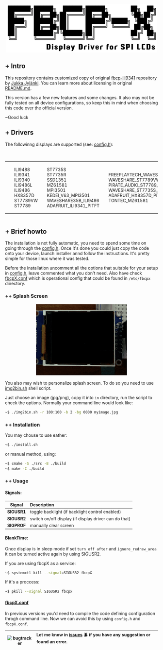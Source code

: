 <p align="center">
<img src="./doc/img/logo.png" alt="fbcp-X" >
</p>

## **+ Intro**

This repository contains customized copy of original [fbcp-ili9341](https://github.com/juj/fbcp-ili9341) repository by [Jukka Jylänki](https://github.com/juj). You can learn more about licensing in original [README.md](doc/README.md).

This version has a few new features and some changes. It also may not be fully tested on all device configurations, so keep this in mind when choosing this code over the official version.

~Good luck

## **+ Drivers**

The followinng displays are supported (see: [config.h](src/config.h)):

<table width="100%" cellpadding="0px" cellspacing="0px" style="width:100%;white-space:pre;border:none;text-align:left;margin:0px;padding:0px;">
    <tbody><tr><td width="33.3%" style="padding:0px;">
        ILI9488
        ILI9341
        ILI9340
        ILI9486L
        ILI9486
        HX8357D
        ST7789VW
        ST7789
    </td><td width="33.3%" style="padding:0px;">
        ST7735S
        ST7735R
        SSD1351
        MZ61581
        MPI3501
        KEDEI_V63_MPI3501
        WAVESHARE35B_ILI9486
        ADAFRUIT_ILI9341_PITFT
    </td><td width="33.3%" style="padding:0px;">
        FREEPLAYTECH_WAVESHARE32B
        WAVESHARE_ST7789VW_HAT
        PIRATE_AUDIO_ST7789_HAT
        WAVESHARE_ST7735S_HAT
        ADAFRUIT_HX8357D_PITFT
        TONTEC_MZ61581
    </td></tr></tbody>
</table>

##  **+ Brief howto**

The installation is not fully automatic, you need to spend some time on going through the [config.h](src/config.h). Once it's done you could just copy the code onto your device, launch installer annd follow the instructions. It's pretty simple for those linux where it was tested.

Before the installation uncomment all the options that suitable for your setup in [config.h](src/config.h), leave commented what you don't need. Also have check [fbcpX.conf](build/fbcpX.conf) which is operational config that could be found in <code>/etc/fbcpx</code> diirectory.

### **++ Splash Screen**
<p align="center">
<img alt="splash screen" src="./doc/img/sscreen.gif">
</p>

You also may wish to personalize splash screen. To do so you need to use [img2bin.sh](https://github.com/way5/image-converter-for-embedded#img2binsh) shell script. 

Just choose an image (jpg/png), copy it into <code>in</code> directory, run the script to check the options. Normally your command line would look like:

```bash
~$ ./img2bin.sh -r 100:100 -b 2 -bg 0000 myimage.jpg
```

### **++ Installation**

You may chouse to use eather:

```bash
~$ ./install.sh 
```

or manual method, using:

```bash
~$ cmake -S ./src -B ./build
~$ make -C ./build
```

### **++ Usage**

#### Signals:

| **Signal** | Description |
|:---:|:---|
| **SIGUSR1** | toggle backlight (if backlight control enabled) |
| **SIGUSR2** | switch on/off display (if display driver can do that) |
| **SIGPROF** | manually clear screen |

#### BlankTime:

Once display is in sleep mode if set <code>turn_off_after</code> and <code>ignore_redraw_area</code> it can be turned active again by using SIGUSR2.

If you are using fbcpX as a service:

```bash
~$ systemctl kill --signal=SIGUSR2 fbcpX
```

If it's a proccess:

```bash
~$ pkill --signal SIGUSR2 fbcpx
```

#### [fbcpX.conf](./build/fbcpX.conf)

In previous versions you'd need to compile the code defining configuration throgh command line. Now we can avoid this by using <code>config.h</code> and <code>fbcpX.conf</code>. 



| <div style="text-align:center;"><img width="50px" height="40px" src="https://friconix.com/png/fi-cnsuxs-question-mark.png" alt="bugtracker"></div> | **Let me know in [issues](https://github.com/way5/fbcp-X/issues) :beetle: if you have any suggestion or found an error.** &nbsp; &nbsp; &nbsp; &nbsp; &nbsp; &nbsp; &nbsp; &nbsp; &nbsp; &nbsp; &nbsp; &nbsp; &nbsp; &nbsp; &nbsp; &nbsp; &nbsp; &nbsp; &nbsp; &nbsp; &nbsp; &nbsp; &nbsp; &nbsp; &nbsp; &nbsp; &nbsp; &nbsp; &nbsp; &nbsp; &nbsp; &nbsp; &nbsp; &nbsp; &nbsp; &nbsp; &nbsp; &nbsp; &nbsp; |
|:---:|:---|


[logo]: ./doc/img/logo.jpg